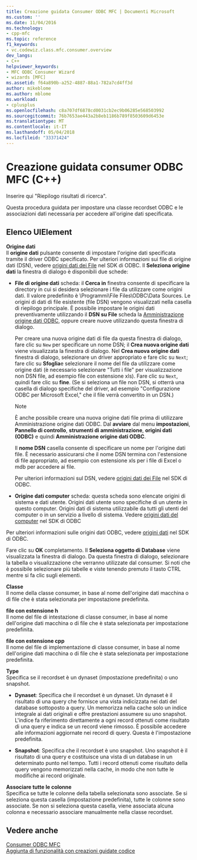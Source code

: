 ```yaml
---
title: Creazione guidata Consumer ODBC MFC | Documenti Microsoft
ms.custom: ''
ms.date: 11/04/2016
ms.technology:
- cpp-mfc
ms.topic: reference
f1_keywords:
- vc.codewiz.class.mfc.consumer.overview
dev_langs:
- C++
helpviewer_keywords:
- MFC ODBC Consumer Wizard
- wizards [MFC]
ms.assetid: f64a890b-a252-4887-88a1-782a7cd4ff3d
author: mikeblome
ms.author: mblome
ms.workload:
- cplusplus
ms.openlocfilehash: c8a707df6878cd0031cb2ec9b06285e568503992
ms.sourcegitcommit: 76b7653ae443a2b8eb1186b789f8503609d6453e
ms.translationtype: MT
ms.contentlocale: it-IT
ms.lasthandoff: 05/04/2018
ms.locfileid: "33371424"
---
```

# <a name="mfc-odbc-consumer-wizard"></a>Creazione guidata consumer ODBC MFC (C++)
Inserire qui "Riepilogo risultati di ricerca".  
  
 Questa procedura guidata per impostare una classe recordset ODBC e le associazioni dati necessaria per accedere all'origine dati specificata.  
  
## <a name="uielement-list"></a>Elenco UIElement  
 **Origine dati**  
 Il **origine dati** pulsante consente di impostare l'origine dati specificata tramite il driver ODBC specificato. Per ulteriori informazioni sui file di origine dati (DSN), vedere [origini dati dei File](https://msdn.microsoft.com/library/ms715401.aspx) nel SDK di ODBC. Il **Seleziona origine dati** la finestra di dialogo è disponibili due schede:  
  
-   **File di origine dati** scheda: il **Cerca in** finestra consente di specificare la directory in cui si desidera selezionare i file da utilizzare come origini dati. Il valore predefinito è \Programmi\File Files\ODBC\Data Sources. Le origini di dati di file esistente (file DSN) vengono visualizzati nella casella di riepilogo principale. È possibile impostare le origini dati preventivamente utilizzando il **DSN su File** scheda la [Amministrazione origine dati ODBC](https://msdn.microsoft.com/library/ms714024.aspx), oppure creare nuove utilizzando questa finestra di dialogo.  
  
     Per creare una nuova origine dati di file da questa finestra di dialogo, fare clic su `New` per specificare un nome DSN; il **Crea nuova origine dati** viene visualizzata la finestra di dialogo. Nel **Crea nuova origine dati** finestra di dialogo, selezionare un driver appropriato e fare clic su `Next`; fare clic su **Sfoglia**e selezionare il nome del file da utilizzare come origine dati (è necessario selezionare "Tutti i file" per visualizzazione non DSN file, ad esempio file con estensione xls). Fare clic su `Next`, quindi fare clic su **fine**. (Se si seleziona un file non DSN, si otterrà una casella di dialogo specifiche del driver, ad esempio "Configurazione ODBC per Microsoft Excel," che il file verrà convertito in un DSN.)  
  
    > [!NOTE]
    >  È anche possibile creare una nuova origine dati file prima di utilizzare Amministrazione origine dati ODBC. Dal **avviare** dal menu **impostazioni**, **Pannello di controllo**, **strumenti di amministrazione**, **origini dati (ODBC)** e quindi **Amministrazione origine dati ODBC**.  
  
     Il **nome DSN** casella consente di specificare un nome per l'origine dati file. È necessario assicurarsi che il nome DSN termina con l'estensione di file appropriato, ad esempio con estensione xls per i file di Excel o mdb per accedere ai file.  
  
     Per ulteriori informazioni sul DSN, vedere [origini dati dei File](https://msdn.microsoft.com/library/ms715401.aspx) nel SDK di ODBC.  
  
-   **Origine dati computer** scheda: questa scheda sono elencate origini di sistema e dati utente. Origini dati utente sono specifiche di un utente in questo computer. Origini dati di sistema utilizzabile da tutti gli utenti del computer o in un servizio a livello di sistema. Vedere [origini dati del computer](https://msdn.microsoft.com/library/ms710952.aspx) nel SDK di ODBC  
  
 Per ulteriori informazioni sulle origini dati ODBC, vedere [origini dati](https://msdn.microsoft.com/library/ms711688.aspx) nel SDK di ODBC.  
  
 Fare clic su **OK** completamento. Il **Seleziona oggetto di Database** viene visualizzata la finestra di dialogo. Da questa finestra di dialogo, selezionare la tabella o visualizzazione che verranno utilizzate dal consumer. Si noti che è possibile selezionare più tabelle e viste tenendo premuto il tasto CTRL mentre si fa clic sugli elementi.  
  
 **Classe**  
 Il nome della classe consumer, in base al nome dell'origine dati macchina o di file che è stata selezionata per impostazione predefinita.  
  
 **file con estensione h**  
 Il nome del file di intestazione di classe consumer, in base al nome dell'origine dati macchina o di file che è stata selezionata per impostazione predefinita.  
  
 **file con estensione cpp**  
 Il nome del file di implementazione di classe consumer, in base al nome dell'origine dati macchina o di file che è stata selezionata per impostazione predefinita.  
  
 **Type**  
 Specifica se il recordset è un dynaset (impostazione predefinita) o uno snapshot.  
  
-   **Dynaset**: Specifica che il recordset è un dynaset. Un dynaset è il risultato di una query che fornisce una vista indicizzata nei dati del database sottoposto a query. Un memorizza nella cache solo un indice integrale ai dati originali e offre prestazioni assumere su uno snapshot. L'indice fa riferimento direttamente a ogni record ottenuti come risultato di una query e indica se un record viene rimosso. È possibile accedere alle informazioni aggiornate nei record di query. Questa è l'impostazione predefinita.  
  
-   **Snapshot**: Specifica che il recordset è uno snapshot. Uno snapshot è il risultato di una query e costituisce una vista di un database in un determinato punto nel tempo. Tutti i record ottenuti come risultato della query vengono memorizzati nella cache, in modo che non tutte le modifiche ai record originale.  
  
 **Associare tutte le colonne**  
 Specifica se tutte le colonne della tabella selezionata sono associate. Se si seleziona questa casella (impostazione predefinita), tutte le colonne sono associate. Se non si seleziona questa casella, viene associata alcuna colonna e necessario associare manualmente nella classe recordset.  
  
## <a name="see-also"></a>Vedere anche  
 [Consumer ODBC MFC](../../mfc/reference/adding-an-mfc-odbc-consumer.md)   
 [Aggiunta di funzionalità con creazioni guidate codice](../../ide/adding-functionality-with-code-wizards-cpp.md)

